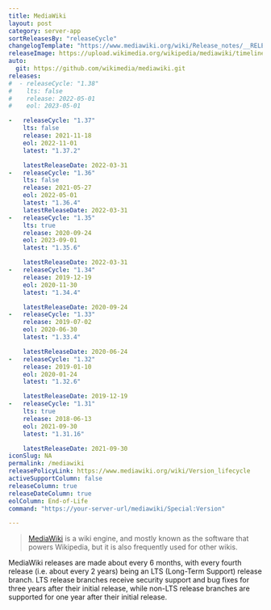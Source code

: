 ```yaml
---
title: MediaWiki
layout: post
category: server-app
sortReleasesBy: "releaseCycle"
changelogTemplate: "https://www.mediawiki.org/wiki/Release_notes/__RELEASE_CYCLE__"
releaseImage: https://upload.wikimedia.org/wikipedia/mediawiki/timeline/j6ewb6m3bxxticwu9ifde277qxob995.png
auto:
  git: https://github.com/wikimedia/mediawiki.git
releases:
#  - releaseCycle: "1.38"
#    lts: false
#    release: 2022-05-01
#    eol: 2023-05-01

-   releaseCycle: "1.37"
    lts: false
    release: 2021-11-18
    eol: 2022-11-01
    latest: "1.37.2"

    latestReleaseDate: 2022-03-31
-   releaseCycle: "1.36"
    lts: false
    release: 2021-05-27
    eol: 2022-05-01
    latest: "1.36.4"
    latestReleaseDate: 2022-03-31
-   releaseCycle: "1.35"
    lts: true
    release: 2020-09-24
    eol: 2023-09-01
    latest: "1.35.6"

    latestReleaseDate: 2022-03-31
-   releaseCycle: "1.34"
    release: 2019-12-19
    eol: 2020-11-30
    latest: "1.34.4"

    latestReleaseDate: 2020-09-24
-   releaseCycle: "1.33"
    release: 2019-07-02
    eol: 2020-06-30
    latest: "1.33.4"

    latestReleaseDate: 2020-06-24
-   releaseCycle: "1.32"
    release: 2019-01-10
    eol: 2020-01-24
    latest: "1.32.6"

    latestReleaseDate: 2019-12-19
-   releaseCycle: "1.31"
    lts: true
    release: 2018-06-13
    eol: 2021-09-30
    latest: "1.31.16"

    latestReleaseDate: 2021-09-30
iconSlug: NA
permalink: /mediawiki
releasePolicyLink: https://www.mediawiki.org/wiki/Version_lifecycle
activeSupportColumn: false
releaseColumn: true
releaseDateColumn: true
eolColumn: End-of-Life
command: "https://your-server-url/mediawiki/Special:Version"

---
```


> [MediaWiki](https://mediawiki.org) is a wiki engine, and mostly known as the software that powers Wikipedia, but it is also frequently used for other wikis.

MediaWiki releases are made about every 6 months, with every fourth release (i.e. about every 2 years) being an LTS (Long-Term Support) release branch. LTS release branches receive security support and bug fixes for three years after their initial release, while non-LTS release branches are supported for one year after their initial release.
